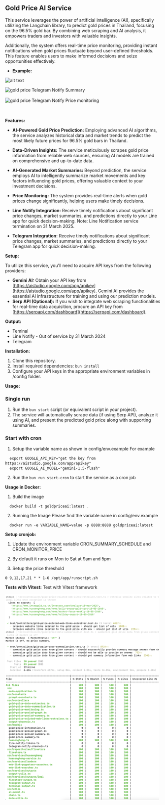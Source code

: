 ## Gold Price AI Service

This service leverages the power of artificial intelligence (AI), specifically utilizing the Langchain library, to predict gold prices in Thailand, focusing on the 96.5% gold bar. By combining web scraping and AI analysis, it empowers traders and investors with valuable insights.

Additionally, the system offers real-time price monitoring, providing instant notifications when gold prices fluctuate beyond user-defined thresholds. This feature enables users to make informed decisions and seize opportunities effectively.

* **Example:**

![alt text](./images/goldprice-log.png)

<img src="./images/gold-price-telegram-notification-alert.png" alt="gold price Telegram Notify" width="400"/>
Summary
<br/>
<br/>


<img src="./images/gold-price-telegram-monitoring.png" alt="gold price Telegram Notify" width="400"/>
Price monitoring

<br/>
<br/>
<br/>

**Features:**

* **AI-Powered Gold Price Prediction:** Employing advanced AI algorithms, the service analyzes historical data and market trends to predict the most likely future prices for 96.5% gold bars in Thailand.
* **Data-Driven Insights:** The service meticulously scrapes gold price information from reliable web sources, ensuring AI models are trained on comprehensive and up-to-date data.
* **AI-Generated Market Summaries:** Beyond prediction, the service employs AI to intelligently summarize market movements and key factors influencing gold prices, offering valuable context to your investment decisions.

* **Price Monitoring:** The system provides real-time alerts when gold prices change significantly, helping users make timely decisions.

* **Line Notify Integration:** Receive timely notifications about significant price changes, market summaries, and predictions directly to your Line app for quick decision-making.
Note: Line Notification service termination on 31 March 2025.

* **Telegram Integration:** Receive timely notifications about significant price changes, market summaries, and predictions directly to your Telegram app for quick decision-making.

**Setup:**

To utilize this service, you'll need to acquire API keys from the following providers:

* **Gemini AI:** Obtain your API key from [https://aistudio.google.com/app/apikey](https://aistudio.google.com/app/apikey). Gemini AI provides the essential AI infrastructure for training and using our prediction models.
* **Serp API (Optional):** If you wish to integrate web scraping functionalities for real-time data acquisition, procure an API key from [https://serpapi.com/dashboard](https://serpapi.com/dashboard).

**Output:**
 - Teminal
 - Line Notify - Out of service by 31 March 2024
 - Telegram

**Installation:**

1. Clone this repository.
2. Install required dependencies: `bun install`
3. Configure your API keys in the appropriate environment variables in /config folder.

**Usage:**

### Single run
1. Run the `bun start` script (or equivalent script in your project).
2. The service will automatically scrape data (if using Serp API), analyze it using AI, and present the predicted gold price along with supporting summaries.

### Start with cron
1. Setup the variable name as shown in config/env.example
For example
```
  export GOOGLE_API_KEY="get the key from https://aistudio.google.com/app/apikey"
  export GOOGLE_AI_MODEL="gemini-1.5-flash"
```
2. Run the `bun run start-cron` to start the service as a cron job

**Usage in Docker:**
1. Build the image
```
  docker build -t goldpriceai:latest .
```

2. Running the Image
Please find the variable name in config/env.example
```
  docker run -e VARIABLE_NAME=value -p 8888:8888 goldpriceai:latest
```

**Setup cronjob:**
1. Update the environment variable CRON_SUMMARY_SCHEDULE and CRON_MONITOR_PRICE

2. By default it runs on Mon to Sat at 9am and 5pm

3. Setup the price threshold

```
0 9,12,17,21 * * 1-6 /opt/app/runscript.sh
```

**Tests with Vitest:**
Test with Vitest framework

<img src="./images/tests.png" alt="Tests" width="500"/>

<img src="./images/test-coverage.png" alt="Test coverage" width="500"/>
